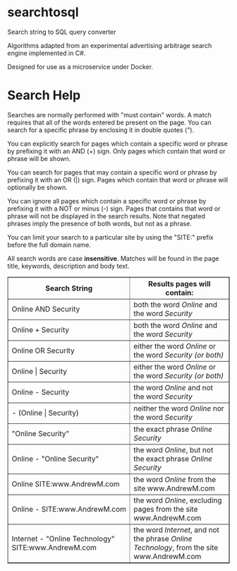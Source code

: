# searchtosql
Search string to SQL query converter

Algorithms adapted from an experimental advertising arbitrage search engine implemented in C#.

Designed for use as a microservice under Docker.


# Search Help

Searches are normally performed with "must contain" words. A match requires that all of the words entered be present on the page. You can search for a specific phrase by enclosing it in double quotes (").

You can explicitly search for pages which contain a specific word or phrase by prefixing it with an AND (+) sign. Only pages which contain that word or phrase will be shown.

You can search for pages that may contain a specific word or phrase by prefixing it with an OR (|) sign. Pages which contain that word or phrase will optionally be shown.

You can ignore all pages which contain a specific word or phrase by prefixing it with a NOT or minus (-) sign. Pages that contains that word or phrase will not be displayed in the search results. Note that negated phrases imply the presence of both words, but not as a phrase.

You can limit your search to a particular site by using the "SITE:" prefix before the full domain name.

All search words are case **insensitive**. Matches will be found in the page title, keywords, description and body text.

<TABLE cellpadding=3 border=1 width="90%">
<TR>
<TH>Search&nbsp;String</TH>
<TH>Results pages will contain:</TH>
</TR>
<tr>
<TD>Online AND Security</TD>
<TD>both the word <i>Online</i> and the word <i>Security</i></TD>
</tr>
<tr>
<TD>Online + Security</TD>
<TD>both the word <i>Online</i> and the word <i>Security</i></TD>
</tr>
<TR>
<TD>Online OR Security</TD>
<TD>either the word <i>Online</i> or the word <i>Security (or both)</i></TD>
</TR>
<tr>
<TD>Online | Security</TD>
<TD>either the word <i>Online</i> or the word <i>Security (or both)</i></TD>
</tr>
<tr>
<TD>Online - Security</TD>
<TD>the word <i>Online</i> and not the word <i>Security</i></TD>
</tr>
<tr>
<TD>- (Online | Security)</TD>
<TD>neither the word <i>Online</i> nor the word <i>Security</i></TD>
</tr>
<tr>
<TD>&quot;Online Security&quot;</TD>
<TD>the exact phrase <i>Online Security</i></TD>
</tr>
<tr>
<TD>Online - &quot;Online Security&quot;</TD>
<TD>the word <i>Online</i>, but not the exact phrase <i>Online Security</i></TD>
</tr>
<tr>
<TD>Online SITE:www.AndrewM.com</TD>
<TD>the word <i>Online</i> from the site www.AndrewM.com</TD>
</tr>
<tr>
<TD nowrap>Online - SITE:www.AndrewM.com</TD>
<TD>the word <i>Online</i>, excluding pages from the site www.AndrewM.com</TD>
</tr>
<tr>
<TD nowrap>Internet - "Online Technology"<br>SITE:www.AndrewM.com</TD>
<TD>the word <i>Internet</i>, and not the phrase <i>Online Technology</i>, from the site www.AndrewM.com</TD>
</tr>
</TABLE>


